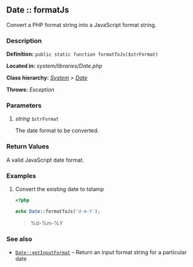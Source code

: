 
Date :: formatJs
-------------------------------------------

Convert a PHP format string into a JavaScript format string.


### Description ###

**Definition:** `public static function formatToJs($strFormat)`

**Located in:** *system/libraries/Date.php*

**Class hierarchy:** *[System](../System.md) > [Date](../Date.md)*

**Throws:** *Exception*


### Parameters ###

1. *string* `$strFormat`

	The date format to be converted.


### Return Values ###

A valid JavaScript date format.


### Examples ###

1. Convert the existing date to tstamp

	```php
	<?php

	echo Date::formatToJs('d-m-Y');
	```
	> %d-%m-%Y


### See also ###

- [`Date::getInputFormat`](getInputFormat.md) – Return an input format string for a particular date